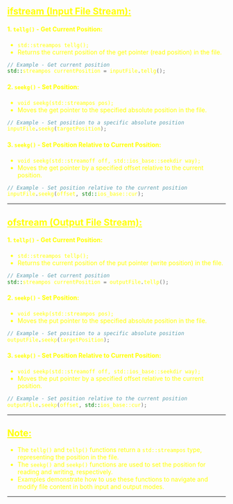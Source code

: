 
## <font color="yellow"><u>ifstream (Input File Stream):</u></f> 

#### 1. `tellg()` - Get Current Position:
   - `std::streampos tellg();`
   - Returns the current position of the get pointer (read position) in the file.

   ```cpp
   // Example - Get current position
   std::streampos currentPosition = inputFile.tellg();
   ```

#### 2. `seekg()` - Set Position:
   - `void seekg(std::streampos pos);`
   - Moves the get pointer to the specified absolute position in the file.

   ```cpp
   // Example - Set position to a specific absolute position
   inputFile.seekg(targetPosition);
   ```

#### 3. `seekg()` - Set Position Relative to Current Position:
   - `void seekg(std::streamoff off, std::ios_base::seekdir way);`
   - Moves the get pointer by a specified offset relative to the current position.

   ```cpp
   // Example - Set position relative to the current position
   inputFile.seekg(offset, std::ios_base::cur);
   ```

---
## <font color="yellow"><u>ofstream (Output File Stream):</u></f>  
#### 1. `tellp()` - Get Current Position:
   - `std::streampos tellp();`
   - Returns the current position of the put pointer (write position) in the file.

   ```cpp
   // Example - Get current position
   std::streampos currentPosition = outputFile.tellp();
   ```

#### 2. `seekp()` - Set Position:
   - `void seekp(std::streampos pos);`
   - Moves the put pointer to the specified absolute position in the file.

   ```cpp
   // Example - Set position to a specific absolute position
   outputFile.seekp(targetPosition);
   ```

#### 3. `seekp()` - Set Position Relative to Current Position:
   - `void seekp(std::streamoff off, std::ios_base::seekdir way);`
   - Moves the put pointer by a specified offset relative to the current position.

   ```cpp
   // Example - Set position relative to the current position
   outputFile.seekp(offset, std::ios_base::cur);
   ```

---
## <font color="yellow"><u>Note:</u></f> 

- The `tellg()` and `tellp()` functions return a `std::streampos` type, representing the position in the file.
- The `seekg()` and `seekp()` functions are used to set the position for reading and writing, respectively.
- Examples demonstrate how to use these functions to navigate and modify file content in both input and output modes.

---
